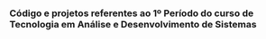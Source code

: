 ### Código e projetos referentes ao 1º Período do curso de Tecnologia em Análise e Desenvolvimento de Sistemas